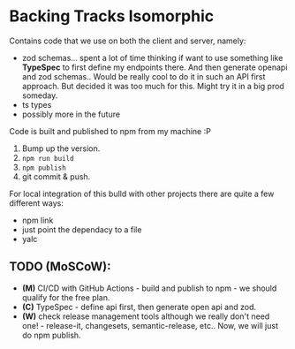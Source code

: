 # Backing Tracks Isomorphic

Contains code that we use on both the client and server, namely:

- zod schemas... spent a lot of time thinking if want to use something like **TypeSpec** to first define my endpoints there. And then generate openapi and zod schemas.. Would be really cool to do it in such an API first approach. But decided it was too much for this. Might try it in a big prod someday.
- ts types
- possibly more in the future

Code is built and published to npm from my machine :P

1. Bump up the version.
2. `npm run build`
3. `npm publish`
4. git commit & push.

For local integration of this bulld with other projects there are quite a few different ways:

- npm link
- just point the dependacy to a file
- yalc

## TODO (MoSCoW):

- **(M)** CI/CD with GitHub Actions - build and publish to npm - we should qualify for the free plan.
- **(C)** TypeSpec - define api first, then generate open api and zod.
- **(W)** check release management tools although we really don't need one! - release-it, changesets, semantic-release, etc.. Now, we will just do npm publish.
